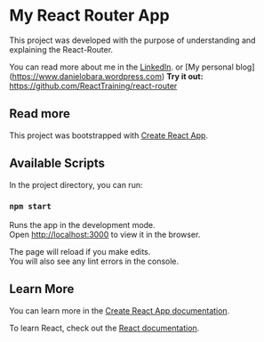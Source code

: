 # My React Router App

This project was developed with the purpose of understanding and explaining the React-Router.


You can read more about me in the [LinkedIn](https://www.linkedin.com/in/danielobara).
or [My personal blog] (https://www.danielobara.wordpress.com)
**Try it out:** https://github.com/ReactTraining/react-router

## Read more



This project was bootstrapped with [Create React App](https://github.com/facebook/create-react-app).

## Available Scripts

In the project directory, you can run:

### `npm start`

Runs the app in the development mode.<br>
Open [http://localhost:3000](http://localhost:3000) to view it in the browser.

The page will reload if you make edits.<br>
You will also see any lint errors in the console.

## Learn More

You can learn more in the [Create React App documentation](https://facebook.github.io/create-react-app/docs/getting-started).

To learn React, check out the [React documentation](https://reactjs.org/).

